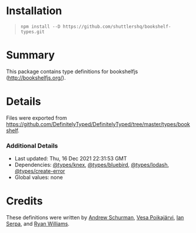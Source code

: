 # Installation
> `npm install --D https://github.com/shuttlershq/bookshelf-types.git`

# Summary
This package contains type definitions for bookshelfjs (http://bookshelfjs.org/).

# Details
Files were exported from https://github.com/DefinitelyTyped/DefinitelyTyped/tree/master/types/bookshelf.

### Additional Details
 * Last updated: Thu, 16 Dec 2021 22:31:53 GMT
 * Dependencies: [@types/knex](https://npmjs.com/package/@types/knex), [@types/bluebird](https://npmjs.com/package/@types/bluebird), [@types/lodash](https://npmjs.com/package/@types/lodash), [@types/create-error](https://npmjs.com/package/@types/create-error)
 * Global values: none

# Credits
These definitions were written by [Andrew Schurman](https://github.com/arcticwaters), [Vesa Poikajärvi](https://github.com/vesse), [Ian Serpa](https://github.com/ianldgs), and [Ryan Williams](https://github.com/RyWilliams).
